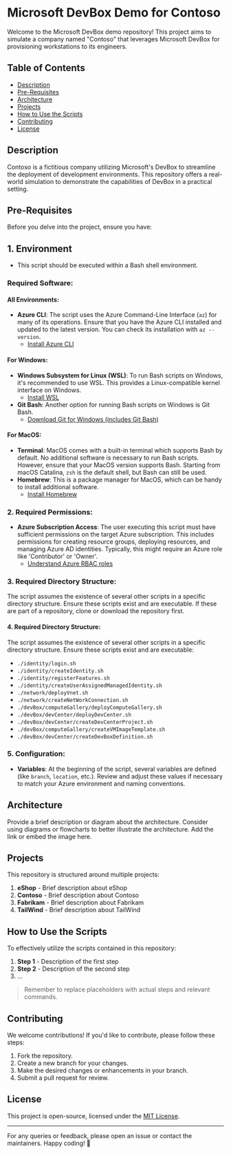 # Microsoft DevBox Demo for Contoso

Welcome to the Microsoft DevBox demo repository! This project aims to simulate a company named "Contoso" that leverages Microsoft DevBox for provisioning workstations to its engineers.

## Table of Contents

- [Description](#description)
- [Pre-Requisites](#pre-requisites)
- [Architecture](#architecture)
- [Projects](#projects)
- [How to Use the Scripts](#how-to-use-the-scripts)
- [Contributing](#contributing)
- [License](#license)

## Description

Contoso is a fictitious company utilizing Microsoft's DevBox to streamline the deployment of development environments. This repository offers a real-world simulation to demonstrate the capabilities of DevBox in a practical setting.

## Pre-Requisites

Before you delve into the project, ensure you have:

## 1. Environment
- This script should be executed within a Bash shell environment.

### Required Software:

#### All Environments:
- **Azure CLI**: The script uses the Azure Command-Line Interface (`az`) for many of its operations. Ensure that you have the Azure CLI installed and updated to the latest version. You can check its installation with `az --version`.
  - [Install Azure CLI](https://docs.microsoft.com/en-us/cli/azure/install-azure-cli)

#### For Windows:
- **Windows Subsystem for Linux (WSL)**: To run Bash scripts on Windows, it's recommended to use WSL. This provides a Linux-compatible kernel interface on Windows.
  - [Install WSL](https://docs.microsoft.com/en-us/windows/wsl/install)
- **Git Bash**: Another option for running Bash scripts on Windows is Git Bash.
  - [Download Git for Windows (includes Git Bash)](https://gitforwindows.org/)

#### For MacOS:
- **Terminal**: MacOS comes with a built-in terminal which supports Bash by default. No additional software is necessary to run Bash scripts. However, ensure that your MacOS version supports Bash. Starting from macOS Catalina, `zsh` is the default shell, but Bash can still be used.
- **Homebrew**: This is a package manager for MacOS, which can be handy to install additional software.
  - [Install Homebrew](https://brew.sh/)

### 2. Required Permissions:
- **Azure Subscription Access**: The user executing this script must have sufficient permissions on the target Azure subscription. This includes permissions for creating resource groups, deploying resources, and managing Azure AD identities. Typically, this might require an Azure role like 'Contributor' or 'Owner'. 
  - [Understand Azure RBAC roles](https://docs.microsoft.com/en-us/azure/role-based-access-control/overview)

### 3. Required Directory Structure:
The script assumes the existence of several other scripts in a specific directory structure. Ensure these scripts exist and are executable. If these are part of a repository, clone or download the repository first.

#### 4. Required Directory Structure:
The script assumes the existence of several other scripts in a specific directory structure. Ensure these scripts exist and are executable:
  
- `./identity/login.sh`
- `./identity/createIdentity.sh`
- `./identity/registerFeatures.sh`
- `./identity/createUserAssignedManagedIdentity.sh`
- `./network/deployVnet.sh`
- `./network/createNetWorkConnection.sh`
- `./devBox/computeGallery/deployComputeGallery.sh`
- `./devBox/devCenter/deployDevCenter.sh`
- `./devBox/devCenter/createDevCenterProject.sh`
- `./devBox/computeGallery/createVMImageTemplate.sh`
- `./devBox/devCenter/createDevBoxDefinition.sh`

### 5. Configuration:
- **Variables**: At the beginning of the script, several variables are defined (like `branch`, `location`, etc.). Review and adjust these values if necessary to match your Azure environment and naming conventions.

## Architecture

Provide a brief description or diagram about the architecture. Consider using diagrams or flowcharts to better illustrate the architecture. Add the link or embed the image here.

## Projects

This repository is structured around multiple projects:

1. **eShop** - Brief description about eShop
2. **Contoso** - Brief description about Contoso
3. **Fabrikam** - Brief description about Fabrikam
4. **TailWind** - Brief description about TailWind

## How to Use the Scripts

To effectively utilize the scripts contained in this repository:

1. **Step 1** - Description of the first step
2. **Step 2** - Description of the second step
3. ...

> Remember to replace placeholders with actual steps and relevant commands.

## Contributing

We welcome contributions! If you'd like to contribute, please follow these steps:

1. Fork the repository.
2. Create a new branch for your changes.
3. Make the desired changes or enhancements in your branch.
4. Submit a pull request for review.

## License

This project is open-source, licensed under the [MIT License](LICENSE).

---

For any queries or feedback, please open an issue or contact the maintainers. Happy coding! 🚀
